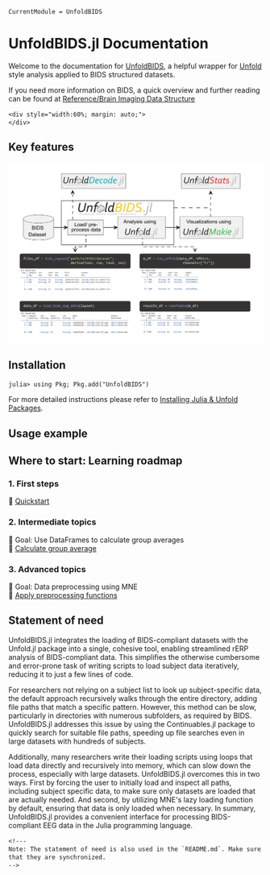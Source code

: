 ```@meta
CurrentModule = UnfoldBIDS
```

# UnfoldBIDS.jl Documentation 

Welcome to the documentation for [UnfoldBIDS](https://github.com/unfoldtoolbox/UnfoldBIDS.jl), a helpful wrapper for [Unfold](https://github.com/unfoldtoolbox/Unfold.jl) style analysis applied to BIDS structured datasets.

If you need more information on BIDS, a quick overview and further reading can be found at [Reference/Brain Imaging Data Structure](./generated/reference/BIDS.md)


```@raw html
<div style="width:60%; margin: auto;">
</div>
```

## Key features
![Flowchart showing UnfoldBIDS' place in the Unfold environment](assets/2025UnfoldBIDSFlowChart.png)

## Installation
```julia-repl
julia> using Pkg; Pkg.add("UnfoldBIDS")
```
For more detailed instructions please refer to [Installing Julia & Unfold Packages](https://unfoldtoolbox.github.io/UnfoldDocs/main/installation/).


## Usage example


## Where to start: Learning roadmap
### 1. First steps
🔗 [Quickstart](@ref)

### 2. Intermediate topics
📌 Goal: Use DataFrames to calculate group averages \
🔗 [Calculate group average](@ref)

### 3. Advanced topics
📌 Goal: Data preprocessing using MNE \
🔗 [Apply preprocessing functions](@ref)


## Statement of need
UnfoldBIDS.jl integrates the loading of BIDS-compliant datasets with the Unfold.jl package into a single, cohesive tool, enabling streamlined rERP analysis of BIDS-compliant data. This simplifies the otherwise cumbersome and error-prone task of writing scripts to load subject data iteratively, reducing it to just a few lines of code.

For researchers not relying on a subject list to look up subject-specific data, the default approach recursively walks through the entire directory, adding file paths that match a specific pattern. However, this method can be slow, particularly in directories with numerous subfolders, as required by BIDS. UnfoldBIDS.jl addresses this issue by using the Continuables.jl package to quickly search for suitable file paths, speeding up file searches even in large datasets with hundreds of subjects.

Additionally, many researchers write their loading scripts using loops that load data directly and recursively into memory, which can slow down the process, especially with large datasets. UnfoldBIDS.jl overcomes this in two ways. First by forcing the user to initially load and inspect all paths, including subject specific data, to make sure only datasets are loaded that are actually needed. And second, by utilizing MNE's lazy loading function by default, ensuring that data is only loaded when necessary. In summary, UnfoldBIDS.jl provides a convenient interface for processing BIDS-compliant EEG data in the Julia programming language.


```@raw html
<!---
Note: The statement of need is also used in the `README.md`. Make sure that they are synchronized.
-->
```